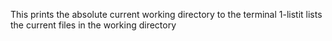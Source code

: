 This prints the absolute current working directory to the terminal
1-listit lists the current files in the working directory
